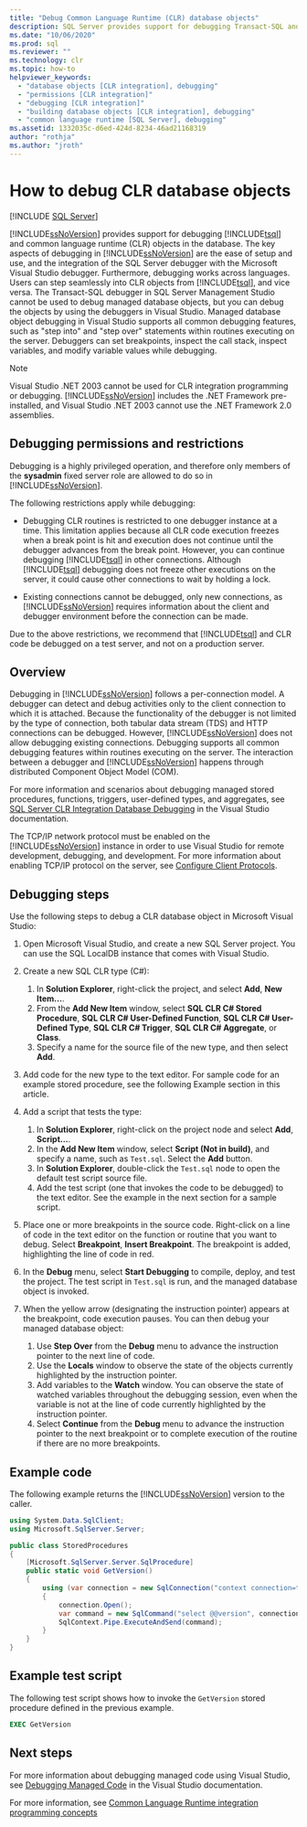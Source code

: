 ```yaml
---
title: "Debug Common Language Runtime (CLR) database objects"
description: SQL Server provides support for debugging Transact-SQL and CLR objects in the database integrating SQL Server debugger with Microsoft Visual Studio debugger.
ms.date: "10/06/2020"
ms.prod: sql
ms.reviewer: ""
ms.technology: clr
ms.topic: how-to
helpviewer_keywords: 
  - "database objects [CLR integration], debugging"
  - "permissions [CLR integration]"
  - "debugging [CLR integration]"
  - "building database objects [CLR integration], debugging"
  - "common language runtime [SQL Server], debugging"
ms.assetid: 1332035c-d6ed-424d-8234-46ad21168319
author: "rothja"
ms.author: "jroth"
---
```

# How to debug CLR database objects

[!INCLUDE [SQL Server](../../includes/applies-to-version/sqlserver.md)]
 
[!INCLUDE[ssNoVersion](../../includes/ssnoversion-md.md)] provides support for debugging [!INCLUDE[tsql](../../includes/tsql-md.md)] and common language runtime (CLR) objects in the database. The key aspects of debugging in [!INCLUDE[ssNoVersion](../../includes/ssnoversion-md.md)] are the ease of setup and use, and the integration of the SQL Server debugger with the Microsoft Visual Studio debugger. Furthermore, debugging works across languages. Users can step seamlessly into CLR objects from [!INCLUDE[tsql](../../includes/tsql-md.md)], and vice versa. The Transact-SQL debugger in SQL Server Management Studio cannot be used to debug managed database objects, but you can debug the objects by using the debuggers in Visual Studio. Managed database object debugging in Visual Studio supports all common debugging features, such as "step into" and "step over" statements within routines executing on the server. Debuggers can set breakpoints, inspect the call stack, inspect variables, and modify variable values while debugging. 

> [!NOTE]
> Visual Studio .NET 2003 cannot be used for CLR integration programming or debugging. [!INCLUDE[ssNoVersion](../../includes/ssnoversion-md.md)] includes the .NET Framework pre-installed, and Visual Studio .NET 2003 cannot use the .NET Framework 2.0 assemblies.  
  
## Debugging permissions and restrictions

Debugging is a highly privileged operation, and therefore only members of the **sysadmin** fixed server role are allowed to do so in [!INCLUDE[ssNoVersion](../../includes/ssnoversion-md.md)].  
  
The following restrictions apply while debugging:  
  
- Debugging CLR routines is restricted to one debugger instance at a time. This limitation applies because all CLR code execution freezes when a break point is hit and execution does not continue until the debugger advances from the break point. However, you can continue debugging [!INCLUDE[tsql](../../includes/tsql-md.md)] in other connections. Although [!INCLUDE[tsql](../../includes/tsql-md.md)] debugging does not freeze other executions on the server, it could cause other connections to wait by holding a lock.  
  
- Existing connections cannot be debugged, only new connections, as [!INCLUDE[ssNoVersion](../../includes/ssnoversion-md.md)] requires information about the client and debugger environment before the connection can be made.  
  
Due to the above restrictions, we recommend that [!INCLUDE[tsql](../../includes/tsql-md.md)] and CLR code be debugged on a test server, and not on a production server.  
  
## Overview

Debugging in [!INCLUDE[ssNoVersion](../../includes/ssnoversion-md.md)] follows a per-connection model. A debugger can detect and debug activities only to the client connection to which it is attached. Because the functionality of the debugger is not limited by the type of connection, both tabular data stream (TDS) and HTTP connections can be debugged. However, [!INCLUDE[ssNoVersion](../../includes/ssnoversion-md.md)] does not allow debugging existing connections. Debugging supports all common debugging features within routines executing on the server. The interaction between a debugger and [!INCLUDE[ssNoVersion](../../includes/ssnoversion-md.md)] happens through distributed Component Object Model (COM).  
  
For more information and scenarios about debugging managed stored procedures, functions, triggers, user-defined types, and aggregates, see [SQL Server CLR Integration Database Debugging](https://go.microsoft.com/fwlink/?LinkId=120378) in the Visual Studio documentation.  
  
The TCP/IP network protocol must be enabled on the [!INCLUDE[ssNoVersion](../../includes/ssnoversion-md.md)] instance in order to use Visual Studio for remote development, debugging, and development. For more information about enabling TCP/IP protocol on the server, see [Configure Client Protocols](../../database-engine/configure-windows/configure-client-protocols.md).  
  
## Debugging steps

Use the following steps to debug a CLR database object in Microsoft Visual Studio:

1. Open Microsoft Visual Studio, and create a new SQL Server project. You can use the SQL LocalDB instance that comes with Visual Studio.

2. Create a new SQL CLR type (C#):

   1. In **Solution Explorer**, right-click the project, and select **Add**, **New Item...**. 
   1. From the **Add New Item** window, select **SQL CLR C# Stored Procedure**, **SQL CLR C# User-Defined Function**, **SQL CLR C# User-Defined Type**, **SQL CLR C# Trigger**, **SQL CLR C# Aggregate**, or **Class**.
   1. Specify a name for the source file of the new type, and then select **Add**.

3. Add code for the new type to the text editor. For sample code for an example stored procedure, see the following Example section in this article.

4. Add a script that tests the type: 

   1. In **Solution Explorer**, right-click on the project node and select **Add**, **Script...**. 
   1. In the **Add New Item** window, select **Script (Not in build)**, and specify a name, such as `Test.sql`. Select the **Add** button.
   1. In **Solution Explorer**, double-click the `Test.sql` node to open the default test script source file.
   1. Add the test script (one that invokes the code to be debugged) to the text editor. See the example in the next section for a sample script.

5. Place one or more breakpoints in the source code. Right-click on a line of code in the text editor on the function or routine that you want to debug. Select **Breakpoint**, **Insert Breakpoint**. The breakpoint is added, highlighting the line of code in red.

6. In the **Debug** menu, select **Start Debugging** to compile, deploy, and test the project. The test script in `Test.sql` is run, and the managed database object is invoked.

7. When the yellow arrow (designating the instruction pointer) appears at the breakpoint, code execution pauses. You can then debug your managed database object:

   1. Use **Step Over** from the **Debug** menu to advance the instruction pointer to the next line of code.
   1. Use the **Locals** window to observe the state of the objects currently highlighted by the instruction pointer.
   1. Add variables to the **Watch** window. You can observe the state of watched variables throughout the debugging session, even when the variable is not at the line of code currently highlighted by the instruction pointer. 
   1. Select **Continue** from the **Debug** menu to advance the instruction pointer to the next breakpoint or to complete execution of the routine if there are no more breakpoints.
  
## Example code

The following example returns the [!INCLUDE[ssNoVersion](../../includes/ssnoversion-md.md)] version to the caller.  
  
```csharp
using System.Data.SqlClient;
using Microsoft.SqlServer.Server;

public class StoredProcedures
{
    [Microsoft.SqlServer.Server.SqlProcedure]
    public static void GetVersion()
    {
        using (var connection = new SqlConnection("context connection=true"))
        {
            connection.Open();
            var command = new SqlCommand("select @@version", connection);
            SqlContext.Pipe.ExecuteAndSend(command);
        }
    }
}
```

## Example test script

The following test script shows how to invoke the `GetVersion` stored procedure defined in the previous example.  
  
```sql
EXEC GetVersion  
```  

## Next steps
  
For more information about debugging managed code using Visual Studio, see [Debugging Managed Code](https://go.microsoft.com/fwlink/?LinkId=120377) in the Visual Studio documentation.  

For more information, see [Common Language Runtime integration programming concepts](../../relational-databases/clr-integration/common-language-runtime-clr-integration-programming-concepts.md)  
